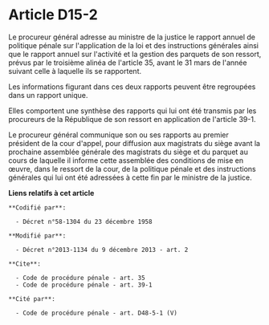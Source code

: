 # Article D15-2

Le procureur général adresse au ministre de la justice le rapport annuel de politique pénale sur l'application de la loi et
des instructions générales ainsi que le rapport annuel sur l'activité et la gestion des parquets de son ressort, prévus par
le troisième alinéa de l'article 35, avant le 31 mars de l'année suivant celle à laquelle ils se rapportent. 

Les informations figurant dans ces deux rapports peuvent être regroupées dans un rapport unique. 

Elles comportent une synthèse des rapports qui lui ont été transmis par les procureurs de la République de son ressort en
application de l'article 39-1. 

Le procureur général communique son ou ses rapports au premier président de la cour d'appel, pour diffusion aux magistrats du
siège avant la prochaine assemblée générale des magistrats du siège et du parquet au cours de laquelle il informe cette
assemblée des conditions de mise en œuvre, dans le ressort de la cour, de la politique pénale et des instructions générales
qui lui ont été adressées à cette fin par le ministre de la justice.

**Liens relatifs à cet article**

	**Codifié par**:

	  - Décret n°58-1304 du 23 décembre 1958

	**Modifié par**:

	  - Décret n°2013-1134 du 9 décembre 2013 - art. 2

	**Cite**:

	  - Code de procédure pénale - art. 35
	  - Code de procédure pénale - art. 39-1

	**Cité par**:

	  - Code de procédure pénale - art. D48-5-1 (V)
